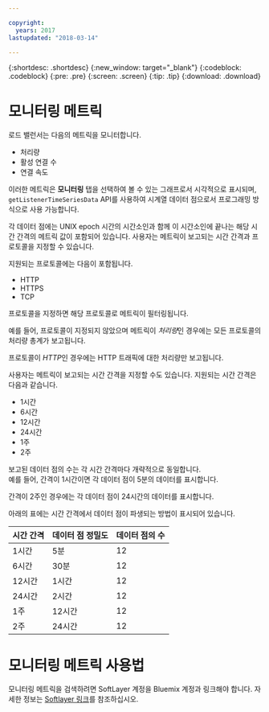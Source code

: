```yaml
---

copyright:
  years: 2017
lastupdated: "2018-03-14"

---
```


{:shortdesc: .shortdesc}
{:new_window: target="_blank"}
{:codeblock: .codeblock}
{:pre: .pre}
{:screen: .screen}
{:tip: .tip}
{:download: .download}

# 모니터링 메트릭

로드 밸런서는 다음의 메트릭을 모니터합니다.  

* 처리량
* 활성 연결 수
* 연결 속도

이러한 메트릭은 **모니터링** 탭을 선택하여 볼 수 있는 그래프로서 시각적으로 표시되며,
`getListenerTimeSeriesData` API를 사용하여 시계열 데이터 점으로서 프로그래밍 방식으로 사용 가능합니다. 

각 데이터 점에는 UNIX epoch 시간의 시간소인과 함께 이 시간소인에 끝나는 해당 시간 간격의 메트릭 값이 포함되어 있습니다. 사용자는 메트릭이 보고되는 시간 간격과 프로토콜을 지정할 수 있습니다.  

지원되는 프로토콜에는 다음이 포함됩니다. 

* HTTP
* HTTPS
* TCP

프로토콜을 지정하면 해당 프로토콜로 메트릭이 필터링됩니다. 

예를 들어, 프로토콜이 지정되지 않았으며 메트릭이 *처리량*인 경우에는 모든 프로토콜의 처리량 총계가 보고됩니다. 

프로토콜이 *HTTP*인 경우에는 HTTP 트래픽에 대한 처리량만 보고됩니다. 

사용자는 메트릭이 보고되는 시간 간격을 지정할 수도 있습니다. 지원되는 시간 간격은 다음과 같습니다.  

* 1시간
* 6시간
* 12시간
* 24시간
* 1주
* 2주

보고된 데이터 점의 수는 각 시간 간격마다 개략적으로 동일합니다.   
예를 들어, 간격이 1시간이면 각 데이터 점이 5분의 데이터를 표시합니다. 

간격이 2주인 경우에는 각 데이터 점이 24시간의 데이터를 표시합니다. 

아래의 표에는 시간 간격에서 데이터 점이 파생되는 방법이 표시되어 있습니다. 

| 시간 간격 | 데이터 점 정밀도 | 데이터 점의 수 |                                                                                              
| ------------------------------------------ | --------------------------------------------------- | -------------------|
| 1시간     | 5분 | 12   |
| 6시간     | 30분 | 12   |
| 12시간    | 1시간 | 12   |
| 24시간    | 2시간 | 12   |
| 1주       | 12시간 | 12   |
| 2주       | 24시간 | 12   |

# 모니터링 메트릭 사용법

모니터링 메트릭을 검색하려면 SoftLayer 계정을 Bluemix 계정과 링크해야 합니다. 자세한 정보는 [Softlayer 링크](https://console.bluemix.net/docs/account/softlayerlink.html#switching-to-ibmid)를 참조하십시오. 
